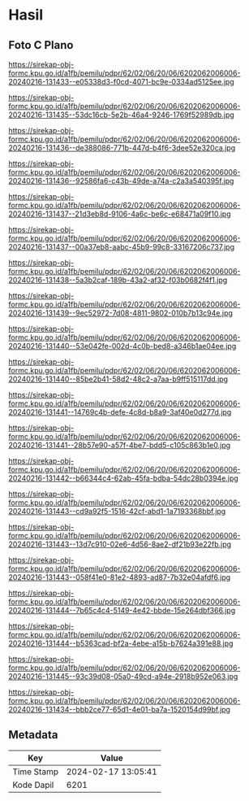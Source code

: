 # Hasil

## Foto C Plano

https://sirekap-obj-formc.kpu.go.id/a1fb/pemilu/pdpr/62/02/06/20/06/6202062006006-20240216-131433--e05338d3-f0cd-4071-bc9e-0334ad5125ee.jpg

https://sirekap-obj-formc.kpu.go.id/a1fb/pemilu/pdpr/62/02/06/20/06/6202062006006-20240216-131435--53dc16cb-5e2b-46a4-9246-1769f52989db.jpg

https://sirekap-obj-formc.kpu.go.id/a1fb/pemilu/pdpr/62/02/06/20/06/6202062006006-20240216-131436--de388086-771b-447d-b4f6-3dee52e320ca.jpg

https://sirekap-obj-formc.kpu.go.id/a1fb/pemilu/pdpr/62/02/06/20/06/6202062006006-20240216-131436--92586fa6-c43b-49de-a74a-c2a3a540395f.jpg

https://sirekap-obj-formc.kpu.go.id/a1fb/pemilu/pdpr/62/02/06/20/06/6202062006006-20240216-131437--21d3eb8d-9106-4a6c-be6c-e68471a09f10.jpg

https://sirekap-obj-formc.kpu.go.id/a1fb/pemilu/pdpr/62/02/06/20/06/6202062006006-20240216-131437--00a37eb8-aabc-45b9-99c8-33167206c737.jpg

https://sirekap-obj-formc.kpu.go.id/a1fb/pemilu/pdpr/62/02/06/20/06/6202062006006-20240216-131438--5a3b2caf-189b-43a2-af32-f03b0682f4f1.jpg

https://sirekap-obj-formc.kpu.go.id/a1fb/pemilu/pdpr/62/02/06/20/06/6202062006006-20240216-131439--9ec52972-7d08-4811-9802-010b7b13c94e.jpg

https://sirekap-obj-formc.kpu.go.id/a1fb/pemilu/pdpr/62/02/06/20/06/6202062006006-20240216-131440--53e042fe-002d-4c0b-bed8-a346b1ae04ee.jpg

https://sirekap-obj-formc.kpu.go.id/a1fb/pemilu/pdpr/62/02/06/20/06/6202062006006-20240216-131440--85be2b41-58d2-48c2-a7aa-b9ff515117dd.jpg

https://sirekap-obj-formc.kpu.go.id/a1fb/pemilu/pdpr/62/02/06/20/06/6202062006006-20240216-131441--14769c4b-defe-4c8d-b8a9-3af40e0d277d.jpg

https://sirekap-obj-formc.kpu.go.id/a1fb/pemilu/pdpr/62/02/06/20/06/6202062006006-20240216-131441--28b57e90-a57f-4be7-bdd5-c105c863b1e0.jpg

https://sirekap-obj-formc.kpu.go.id/a1fb/pemilu/pdpr/62/02/06/20/06/6202062006006-20240216-131442--b66344c4-62ab-45fa-bdba-54dc28b0394e.jpg

https://sirekap-obj-formc.kpu.go.id/a1fb/pemilu/pdpr/62/02/06/20/06/6202062006006-20240216-131443--cd9a92f5-1516-42cf-abd1-1a7193368bbf.jpg

https://sirekap-obj-formc.kpu.go.id/a1fb/pemilu/pdpr/62/02/06/20/06/6202062006006-20240216-131443--13d7c910-02e6-4d56-8ae2-df21b93e22fb.jpg

https://sirekap-obj-formc.kpu.go.id/a1fb/pemilu/pdpr/62/02/06/20/06/6202062006006-20240216-131443--058f41e0-81e2-4893-ad87-7b32e04afdf6.jpg

https://sirekap-obj-formc.kpu.go.id/a1fb/pemilu/pdpr/62/02/06/20/06/6202062006006-20240216-131444--7b65c4c4-5149-4e42-bbde-15e264dbf366.jpg

https://sirekap-obj-formc.kpu.go.id/a1fb/pemilu/pdpr/62/02/06/20/06/6202062006006-20240216-131444--b5363cad-bf2a-4ebe-a15b-b7624a391e88.jpg

https://sirekap-obj-formc.kpu.go.id/a1fb/pemilu/pdpr/62/02/06/20/06/6202062006006-20240216-131445--93c39d08-05a0-49cd-a94e-2918b952e063.jpg

https://sirekap-obj-formc.kpu.go.id/a1fb/pemilu/pdpr/62/02/06/20/06/6202062006006-20240216-131434--bbb2ce77-65d1-4e01-ba7a-1520154d99bf.jpg


## Metadata

| Key        | Value               |
| ---------- | ------------------- |
| Time Stamp | 2024-02-17 13:05:41 |
| Kode Dapil | 6201                |



